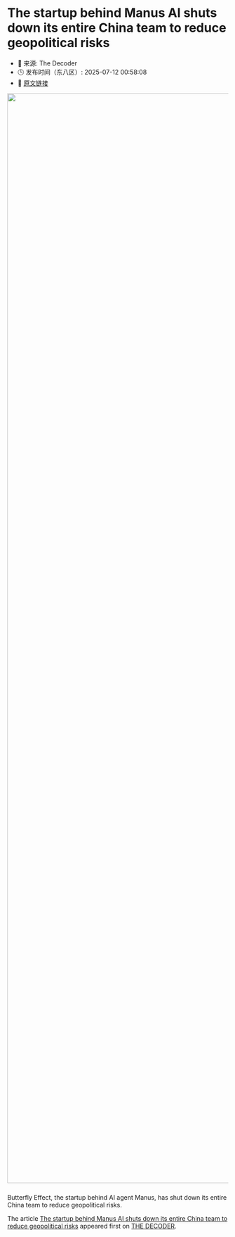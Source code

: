 # The startup behind Manus AI shuts down its entire China team to reduce geopolitical risks
- 📅 来源: The Decoder
- 🕒 发布时间（东八区）: 2025-07-12 00:58:08
- 🔗 [原文链接](https://the-decoder.com/the-startup-behind-manus-ai-shuts-down-its-entire-china-team-to-reduce-geopolitical-risks/)

<p><img alt="" class="attachment-full size-full wp-post-image" height="1269" src="https://the-decoder.com/wp-content/uploads/2025/03/manus_ai_logo.png" style="height: auto; margin-bottom: 10px;" width="2478" /></p>
<p>        Butterfly Effect, the startup behind AI agent Manus, has shut down its entire China team to reduce geopolitical risks.</p>
<p>The article <a href="https://the-decoder.com/the-startup-behind-manus-ai-shuts-down-its-entire-china-team-to-reduce-geopolitical-risks/">The startup behind Manus AI shuts down its entire China team to reduce geopolitical risks</a> appeared first on <a href="https://the-decoder.com">THE DECODER</a>.</p>